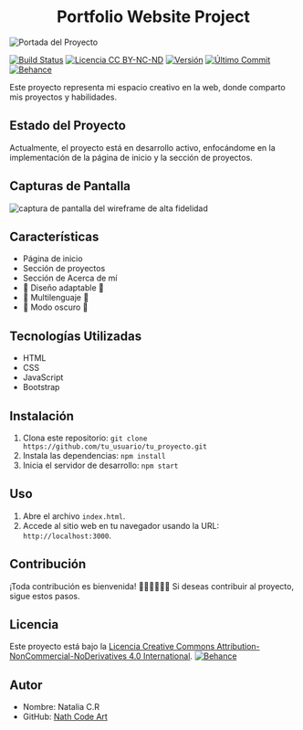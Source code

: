 <h1 align="center"> Portfolio Website Project </h1>

![Portada del Proyecto](https://github.com/NathCodeArt/NathCodeArt/assets/127164921/d7f35e4f-8c15-48ad-a9d8-3fca19602173)

[![Build Status](https://travis-ci.org/tu_usuario/tu_proyecto.svg?branch=master)](https://travis-ci.org/tu_usuario/tu_proyecto)
[![Licencia CC BY-NC-ND](https://i.creativecommons.org/l/by-nc-nd/4.0/88x31.png)](http://creativecommons.org/licenses/by-nc-nd/4.0/)
[![Versión](https://img.shields.io/badge/Versión-1.0.0-green.svg)]()
[![Último Commit](https://img.shields.io/github/last-commit/tu_usuario/tu_proyecto.svg)]()
[![Behance](https://img.shields.io/badge/Behance-Perfil-blue)](www.behance.net/ttrippy)

Este proyecto representa mi espacio creativo en la web, donde comparto mis proyectos y habilidades.

## Estado del Proyecto

Actualmente, el proyecto está en desarrollo activo, enfocándome en la implementación de la página de inicio y la sección de proyectos.

## Capturas de Pantalla

![captura de pantalla del  wireframe de alta fidelidad](https://github.com/NathCodeArt/portfolio-website-project/assets/127164921/91fb3ca6-df42-422d-a443-ea68f962be03)

## Características

- Página de inicio
- Sección de proyectos
- Sección de Acerca de mí
- 🚧 Diseño adaptable 🚧
- 🚧 Multilenguaje 🚧
- 🚧 Modo oscuro 🚧

## Tecnologías Utilizadas

- HTML
- CSS
- JavaScript
- Bootstrap

## Instalación

1. Clona este repositorio: `git clone https://github.com/tu_usuario/tu_proyecto.git`
2. Instala las dependencias: `npm install`
3. Inicia el servidor de desarrollo: `npm start`

## Uso

1. Abre el archivo `index.html`.
2. Accede al sitio web en tu navegador usando la URL: `http://localhost:3000`.

## Contribución

¡Toda contribución es bienvenida! 👩‍💻🙋‍♀️🙋‍♂️ Si deseas contribuir al proyecto, sigue estos pasos.

## Licencia

Este proyecto está bajo la [Licencia Creative Commons Attribution-NonCommercial-NoDerivatives 4.0 International](http://creativecommons.org/licenses/by-nc-nd/4.0/).
[![Behance](https://img.shields.io/badge/Behance-Perfil-blue)](https://www.behance.net/tu_perfil)

## Autor

- Nombre: Natalia C.R
- GitHub: [Nath Code Art](https://github.com/NathCodeArt)
